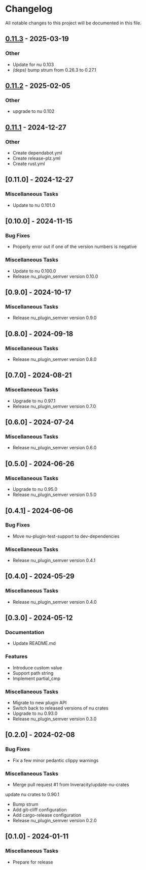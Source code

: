 # Changelog

All notable changes to this project will be documented in this file.

## [0.11.3](https://github.com/abusch/nu_plugin_semver/compare/v0.11.2...v0.11.3) - 2025-03-19

### Other

- Update for nu 0.103
- *(deps)* bump strum from 0.26.3 to 0.27.1

## [0.11.2](https://github.com/abusch/nu_plugin_semver/compare/v0.11.1...v0.11.2) - 2025-02-05

### Other

- upgrade to nu 0.102

## [0.11.1](https://github.com/abusch/nu_plugin_semver/compare/v0.11.0...v0.11.1) - 2024-12-27

### Other

- Create dependabot.yml
- Create release-plz.yml
- Create rust.yml

## [0.11.0] - 2024-12-27

### Miscellaneous Tasks

- Update to nu 0.101.0

## [0.10.0] - 2024-11-15

### Bug Fixes

- Properly error out if one of the version numbers is negative

### Miscellaneous Tasks

- Update to nu 0.100.0
- Release nu_plugin_semver version 0.10.0

## [0.9.0] - 2024-10-17

### Miscellaneous Tasks

- Release nu_plugin_semver version 0.9.0

## [0.8.0] - 2024-09-18

### Miscellaneous Tasks

- Release nu_plugin_semver version 0.8.0

## [0.7.0] - 2024-08-21

### Miscellaneous Tasks

- Upgrade to nu 0.97.1
- Release nu_plugin_semver version 0.7.0

## [0.6.0] - 2024-07-24

### Miscellaneous Tasks

- Release nu_plugin_semver version 0.6.0

## [0.5.0] - 2024-06-26

### Miscellaneous Tasks

- Upgrade to nu 0.95.0
- Release nu_plugin_semver version 0.5.0

## [0.4.1] - 2024-06-06

### Bug Fixes

- Move nu-plugin-test-support to dev-dependencies

### Miscellaneous Tasks

- Release nu_plugin_semver version 0.4.1

## [0.4.0] - 2024-05-29

### Miscellaneous Tasks

- Release nu_plugin_semver version 0.4.0

## [0.3.0] - 2024-05-12

### Documentation

- Update README.md

### Features

- Introduce custom value
- Support path string
- Implement partial_cmp

### Miscellaneous Tasks

- Migrate to new plugin API
- Switch back to released versions of nu crates
- Upgrade to nu 0.93.0
- Release nu_plugin_semver version 0.3.0

## [0.2.0] - 2024-02-08

### Bug Fixes

- Fix a few minor pedantic clippy warnings

### Miscellaneous Tasks

- Merge pull request #1 from Inveracity/update-nu-crates

update nu crates to 0.90.1
- Bump strum
- Add git-cliff configuration
- Add cargo-release configuration
- Release nu_plugin_semver version 0.2.0

## [0.1.0] - 2024-01-11

### Miscellaneous Tasks

- Prepare for release

<!-- generated by git-cliff -->
